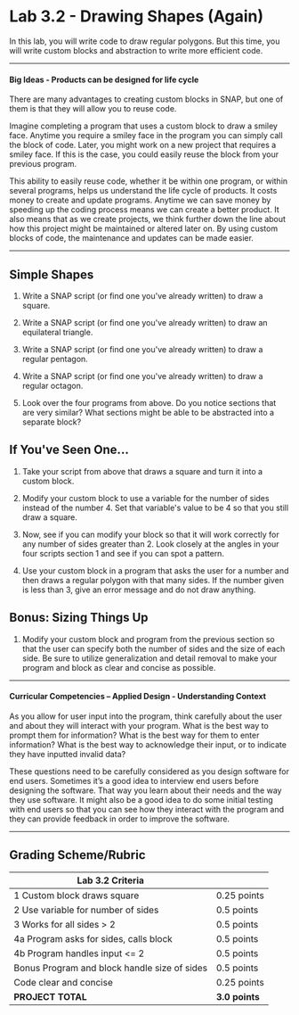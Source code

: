 # Lab 3.2 - Drawing Shapes (Again)

In this lab, you will write code to draw regular polygons.  But this time, you will write custom blocks and abstraction to write more efficient code.

---

#### Big Ideas - Products can be designed for life cycle

There are many advantages to creating custom blocks in SNAP, but one of them is that they will allow you to reuse code.

Imagine completing a program that uses a custom block to draw a smiley face. Anytime you require a smiley face in the program you can simply call the block of code. Later, you might work on a new project that requires a smiley face. If this is the case, you could easily reuse the block from your previous program.

This ability to easily reuse code, whether it be within one program, or within several programs, helps us understand the life cycle of products. It costs money to create and update programs. Anytime we can save money by speeding up the coding process means we can create a better product. It also means that as we create projects, we think further down the line about how this project might be maintained or altered later on. By using custom blocks of code, the maintenance and updates can be made easier. 

---

## Simple Shapes

1.  Write a SNAP script (or find one you've already written) to draw a square.

2.  Write a SNAP script (or find one you've already written) to draw an equilateral triangle.

3.  Write a SNAP script (or find one you've already written) to draw a regular pentagon.

4.  Write a SNAP script (or find one you've already written) to draw a regular octagon.

5.  Look over the four programs from above.  Do you notice sections that are very similar?  What sections might be able to be abstracted into a separate block?


## If You've Seen One...

1.  Take your script from above that draws a square and turn it into a custom block.

2.  Modify your custom block to use a variable for the number of sides instead of the number 4.  Set that variable's value to be 4 so that you still draw a square.

3.  Now, see if you can modify your block so that it will work correctly for any number of sides greater than 2.  Look closely at the angles in your four scripts section 1 and see if you can spot a pattern.

4.  Use your custom block in a program that asks the user for a number and then draws a regular polygon with that many sides.  If the number given is less than 3, give an error message and do not draw anything.

## Bonus: Sizing Things Up

1.  Modify your custom block and program from the previous section so that the user can specify both the number of sides and the size of each side.  Be sure to utilize generalization and detail removal to make your program and block as clear and concise as possible.

---

#### Curricular Competencies – Applied Design - Understanding Context

As you allow for user input into the program, think carefully about the user and about they will interact with your program. What is the best way to prompt them for information? What is the best way for them to enter information? What is the best way to acknowledge their input, or to indicate they have inputted invalid data?

These questions need to be carefully considered as you design software for end users. Sometimes it’s a good idea to interview end users before designing the software. That way you learn about their needs and the way they use software. It might also be a good idea to do some initial testing with end users so that you can see how they interact with the program and they can provide feedback in order to improve the software.

---

## Grading Scheme/Rubric

| **Lab 3.2 Criteria**                              |                |
| ------------------------------------------------- | -------------- |
| 1 Custom block draws square                       | 0.25 points    |
| 2 Use variable for number of sides                | 0.5 points     |
| 3 Works for all sides > 2                         | 0.5 points     |
| 4a Program asks for sides, calls block            | 0.5 points     |
| 4b Program handles input <= 2                     | 0.5 points     |
| Bonus Program and block handle size of sides      | 0.5 points     |
| Code clear and concise                            | 0.25 points    |
| **PROJECT TOTAL**                                 | **3.0 points** |
